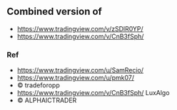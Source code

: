 ## Combined version of 
- https://www.tradingview.com/v/zSDlR0YP/
- https://www.tradingview.com/v/CnB3fSph/

### Ref
- https://www.tradingview.com/u/SamRecio/
- https://www.tradingview.com/u/pmk07/
- © tradeforopp
- https://www.tradingview.com/v/CnB3fSph/ LuxAlgo
- © ALPHAICTRADER

